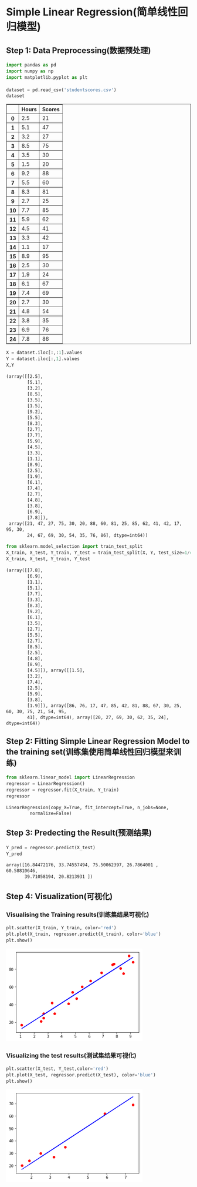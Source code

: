 
# Simple Linear Regression(简单线性回归模型)

## Step 1: Data Preprocessing(数据预处理)


```python
import pandas as pd
import numpy as np
import matplotlib.pyplot as plt

dataset = pd.read_csv('studentscores.csv')
dataset
```




<div>
<style scoped>
    .dataframe tbody tr th:only-of-type {
        vertical-align: middle;
    }

    .dataframe tbody tr th {
        vertical-align: top;
    }

    .dataframe thead th {
        text-align: right;
    }
</style>
<table border="1" class="dataframe">
  <thead>
    <tr style="text-align: right;">
      <th></th>
      <th>Hours</th>
      <th>Scores</th>
    </tr>
  </thead>
  <tbody>
    <tr>
      <th>0</th>
      <td>2.5</td>
      <td>21</td>
    </tr>
    <tr>
      <th>1</th>
      <td>5.1</td>
      <td>47</td>
    </tr>
    <tr>
      <th>2</th>
      <td>3.2</td>
      <td>27</td>
    </tr>
    <tr>
      <th>3</th>
      <td>8.5</td>
      <td>75</td>
    </tr>
    <tr>
      <th>4</th>
      <td>3.5</td>
      <td>30</td>
    </tr>
    <tr>
      <th>5</th>
      <td>1.5</td>
      <td>20</td>
    </tr>
    <tr>
      <th>6</th>
      <td>9.2</td>
      <td>88</td>
    </tr>
    <tr>
      <th>7</th>
      <td>5.5</td>
      <td>60</td>
    </tr>
    <tr>
      <th>8</th>
      <td>8.3</td>
      <td>81</td>
    </tr>
    <tr>
      <th>9</th>
      <td>2.7</td>
      <td>25</td>
    </tr>
    <tr>
      <th>10</th>
      <td>7.7</td>
      <td>85</td>
    </tr>
    <tr>
      <th>11</th>
      <td>5.9</td>
      <td>62</td>
    </tr>
    <tr>
      <th>12</th>
      <td>4.5</td>
      <td>41</td>
    </tr>
    <tr>
      <th>13</th>
      <td>3.3</td>
      <td>42</td>
    </tr>
    <tr>
      <th>14</th>
      <td>1.1</td>
      <td>17</td>
    </tr>
    <tr>
      <th>15</th>
      <td>8.9</td>
      <td>95</td>
    </tr>
    <tr>
      <th>16</th>
      <td>2.5</td>
      <td>30</td>
    </tr>
    <tr>
      <th>17</th>
      <td>1.9</td>
      <td>24</td>
    </tr>
    <tr>
      <th>18</th>
      <td>6.1</td>
      <td>67</td>
    </tr>
    <tr>
      <th>19</th>
      <td>7.4</td>
      <td>69</td>
    </tr>
    <tr>
      <th>20</th>
      <td>2.7</td>
      <td>30</td>
    </tr>
    <tr>
      <th>21</th>
      <td>4.8</td>
      <td>54</td>
    </tr>
    <tr>
      <th>22</th>
      <td>3.8</td>
      <td>35</td>
    </tr>
    <tr>
      <th>23</th>
      <td>6.9</td>
      <td>76</td>
    </tr>
    <tr>
      <th>24</th>
      <td>7.8</td>
      <td>86</td>
    </tr>
  </tbody>
</table>
</div>




```python
X = dataset.iloc[:,:1].values
Y = dataset.iloc[:,1].values
X,Y
```




    (array([[2.5],
            [5.1],
            [3.2],
            [8.5],
            [3.5],
            [1.5],
            [9.2],
            [5.5],
            [8.3],
            [2.7],
            [7.7],
            [5.9],
            [4.5],
            [3.3],
            [1.1],
            [8.9],
            [2.5],
            [1.9],
            [6.1],
            [7.4],
            [2.7],
            [4.8],
            [3.8],
            [6.9],
            [7.8]]),
     array([21, 47, 27, 75, 30, 20, 88, 60, 81, 25, 85, 62, 41, 42, 17, 95, 30,
            24, 67, 69, 30, 54, 35, 76, 86], dtype=int64))




```python
from sklearn.model_selection import train_test_split
X_train, X_test, Y_train, Y_test = train_test_split(X, Y, test_size=1/4, random_state=0)
X_train, X_test, Y_train, Y_test
```




    (array([[7.8],
            [6.9],
            [1.1],
            [5.1],
            [7.7],
            [3.3],
            [8.3],
            [9.2],
            [6.1],
            [3.5],
            [2.7],
            [5.5],
            [2.7],
            [8.5],
            [2.5],
            [4.8],
            [8.9],
            [4.5]]), array([[1.5],
            [3.2],
            [7.4],
            [2.5],
            [5.9],
            [3.8],
            [1.9]]), array([86, 76, 17, 47, 85, 42, 81, 88, 67, 30, 25, 60, 30, 75, 21, 54, 95,
            41], dtype=int64), array([20, 27, 69, 30, 62, 35, 24], dtype=int64))



## Step 2: Fitting Simple Linear Regression Model to the training set(训练集使用简单线性回归模型来训练)


```python
from sklearn.linear_model import LinearRegression
regressor = LinearRegression()
regressor = regressor.fit(X_train, Y_train)
regressor
```




    LinearRegression(copy_X=True, fit_intercept=True, n_jobs=None,
             normalize=False)



## Step 3: Predecting the Result(预测结果)


```python
Y_pred = regressor.predict(X_test)
Y_pred
```




    array([16.84472176, 33.74557494, 75.50062397, 26.7864001 , 60.58810646,
           39.71058194, 20.8213931 ])



## Step 4: Visualization(可视化)

### Visualising the Training results(训练集结果可视化)


```python
plt.scatter(X_train, Y_train, color='red')
plt.plot(X_train, regressor.predict(X_train), color='blue')
plt.show()
```


![png](output_11_0.png)


### Visualizing the test results(测试集结果可视化)


```python
plt.scatter(X_test, Y_test,color='red')
plt.plot(X_test, regressor.predict(X_test), color='blue')
plt.show()
```


![png](output_13_0.png)

